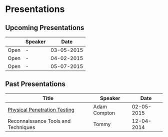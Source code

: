 # Presentations
## Upcoming Presentations
|							| Speaker	| Date		|
|-------------------------------------------------------|---------------|---------------|
| Open							| -		| 03-05-2015	|
| Open							| -		| 04-02-2015	|
| Open							| -		| 05-07-2015	|

## Past Presentations 

|Title							| Speaker	| Date		|
|-------------------------------------------------------|---------------|---------------|
|[Physical Penetration Testing](physical-pentesting)	| Adam Compton	| 02-05-2015	|
|Reconnaissance Tools and Techniques			| Tommy		| 12-04-2014	|	
